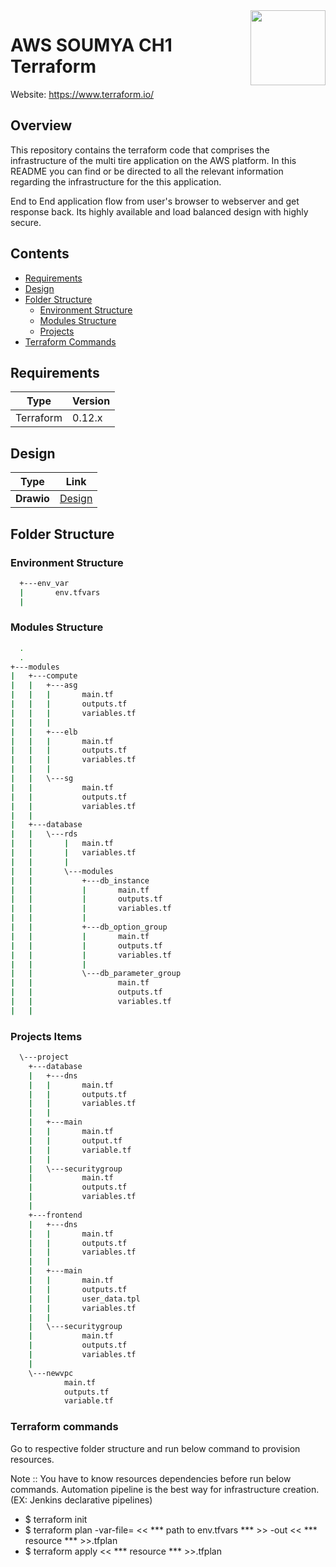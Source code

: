 <img src="https://www.datocms-assets.com/2885/1506457071-blog-terraform-list.svg" align="right" width="120">

# AWS SOUMYA CH1 Terraform

Website: https://www.terraform.io/

## Overview
This repository contains the terraform code that comprises the infrastructure of
the multi tire application on the AWS platform. In this README you can find or
be directed to all the relevant information regarding the infrastructure for the
this application.

End to End application flow from user's browser to webserver and get response back.
Its highly available and load balanced design with highly secure.

## Contents
- [Requirements](#requirements)
- [Design](#design)
- [Folder Structure](#folder-structure)
  - [Environment Structure](#environment-structure)
  - [Modules Structure](#Module-Structure)
  - [Projects ](#Projects)
- [Terraform Commands ](#Terraform-Commands)

<a name="requirements"/>

## Requirements
Type | Version
----------- | -----------
Terraform | 0.12.x

<a name="design"/>

## Design
Type        | Link  
----------- | -----------
**Drawio** | [Design](https://github.com/sdmishra1992/soumya-ch1/blob/main/aws.drawio)

<a name="folder-structure"/>

## Folder Structure

<a name="environment-structure"/>

### Environment Structure
```bash
  +---env_var
  |       env.tfvars
  |
```

<a name="stack-structure"/>

### Modules Structure
```bash
  .
  .
+---modules
|   +---compute
|   |   +---asg
|   |   |       main.tf
|   |   |       outputs.tf
|   |   |       variables.tf
|   |   |
|   |   +---elb
|   |   |       main.tf
|   |   |       outputs.tf
|   |   |       variables.tf
|   |   |
|   |   \---sg
|   |           main.tf
|   |           outputs.tf
|   |           variables.tf
|   |
|   +---database
|   |   \---rds
|   |       |   main.tf
|   |       |   variables.tf
|   |       |
|   |       \---modules
|   |           +---db_instance
|   |           |       main.tf
|   |           |       outputs.tf
|   |           |       variables.tf
|   |           |
|   |           +---db_option_group
|   |           |       main.tf
|   |           |       outputs.tf
|   |           |       variables.tf
|   |           |
|   |           \---db_parameter_group
|   |                   main.tf
|   |                   outputs.tf
|   |                   variables.tf
|   |
```

<a name="additional-items"/>

### Projects Items
```bash
  \---project
    +---database
    |   +---dns
    |   |       main.tf
    |   |       outputs.tf
    |   |       variables.tf
    |   |
    |   +---main
    |   |       main.tf
    |   |       output.tf
    |   |       variable.tf
    |   |
    |   \---securitygroup
    |           main.tf
    |           outputs.tf
    |           variables.tf
    |
    +---frontend
    |   +---dns
    |   |       main.tf
    |   |       outputs.tf
    |   |       variables.tf
    |   |
    |   +---main
    |   |       main.tf
    |   |       outputs.tf
    |   |       user_data.tpl
    |   |       variables.tf
    |   |
    |   \---securitygroup
    |           main.tf
    |           outputs.tf
    |           variables.tf
    |
    \---newvpc
            main.tf
            outputs.tf
            variable.tf
```
### Terraform commands
Go to respective folder structure and run below command to provision resources.

Note :: You have to know resources dependencies before run below commands. 
        Automation pipeline is the best way for infrastructure creation. (EX: Jenkins declarative pipelines)

 - $ terraform init
 - $ terraform plan -var-file= << *** path to env.tfvars *** >> -out << *** resource *** >>.tfplan
 - $ terraform apply << *** resource *** >>.tfplan
